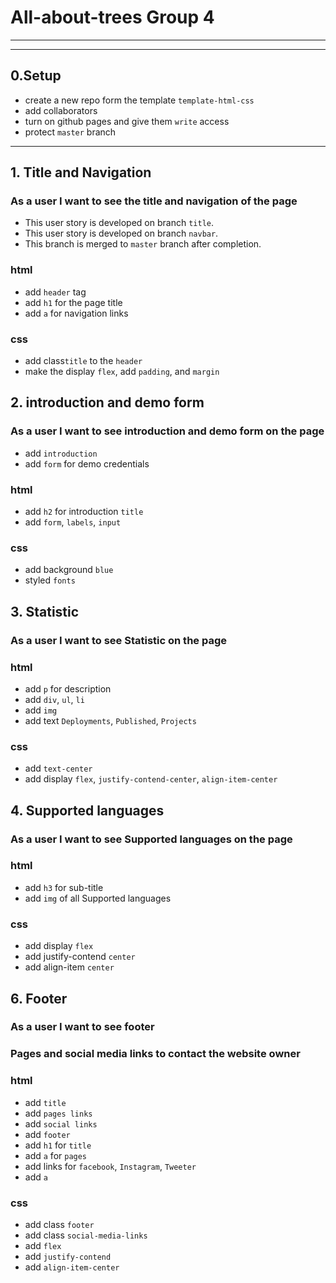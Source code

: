 # All-about-trees Group 4

---

---

## 0.Setup

- create a new repo form the template `template-html-css`
- add collaborators
- turn on github pages and give them `write` access
- protect `master` branch

---

## 1. Title and Navigation

### As a user I want to see the title and navigation of the page

- This user story is developed on branch `title`.
- This user story is developed on branch `navbar`.
- This branch is merged to `master` branch after completion.

### html

- add `header` tag
- add `h1` for the page title
- add `a` for navigation links

### css

- add class`title` to the `header`
- make the display `flex`, add `padding`, and `margin`

## 2. introduction and demo form

### As a user I want to see introduction and demo form on the page

- add `introduction`
- add `form` for demo credentials

### html

- add `h2` for introduction `title`
- add `form`, `labels`, `input`

### css

- add background `blue`
- styled `fonts`

## 3. Statistic

### As a user I want to see Statistic on the page

### html

- add `p` for description
- add `div`, `ul`, `li`
- add `img`
- add text `Deployments`, `Published`, `Projects`

### css

- add `text-center`
- add display `flex`, `justify-contend-center`, `align-item-center`

## 4. Supported languages

### As a user I want to see Supported languages on the page

### html

- add `h3` for sub-title
- add `img` of all Supported languages

### css

- add display `flex`
- add justify-contend `center`
- add align-item `center`

## 6. Footer

### As a user I want to see footer

### Pages and social media links to contact the website owner

### html

- add `title`
- add `pages links`
- add `social links`
- add `footer`
- add `h1` for `title`
- add `a` for `pages`
- add links for `facebook`, `Instagram`, `Tweeter`
- add `a`

### css

- add class `footer`
- add class `social-media-links`
- add `flex`
- add `justify-contend`
- add `align-item-center`
